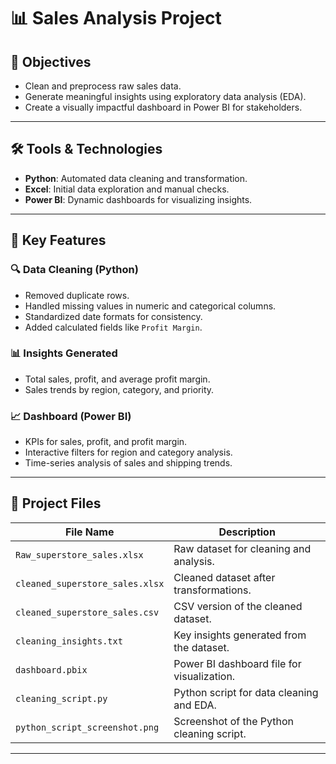 # 📊 Sales Analysis Project

## 🎯 Objectives
- Clean and preprocess raw sales data.
- Generate meaningful insights using exploratory data analysis (EDA).
- Create a visually impactful dashboard in Power BI for stakeholders.

---

## 🛠 Tools & Technologies
- **Python**: Automated data cleaning and transformation.
- **Excel**: Initial data exploration and manual checks.
- **Power BI**: Dynamic dashboards for visualizing insights.

---

## 🌟 Key Features

### 🔍 Data Cleaning (Python)
- Removed duplicate rows.
- Handled missing values in numeric and categorical columns.
- Standardized date formats for consistency.
- Added calculated fields like `Profit Margin`.

### 📊 Insights Generated
- Total sales, profit, and average profit margin.
- Sales trends by region, category, and priority.

### 📈 Dashboard (Power BI)
- KPIs for sales, profit, and profit margin.
- Interactive filters for region and category analysis.
- Time-series analysis of sales and shipping trends.

---

## 📁 Project Files

| **File Name**                  | **Description**                                  |
|--------------------------------|--------------------------------------------------|
| `Raw_superstore_sales.xlsx`    | Raw dataset for cleaning and analysis.           |
| `cleaned_superstore_sales.xlsx`| Cleaned dataset after transformations.           |
| `cleaned_superstore_sales.csv` | CSV version of the cleaned dataset.              |
| `cleaning_insights.txt`        | Key insights generated from the dataset.         |
| `dashboard.pbix`               | Power BI dashboard file for visualization.       |
| `cleaning_script.py`           | Python script for data cleaning and EDA.         |
| `python_script_screenshot.png` | Screenshot of the Python cleaning script.        |

---

